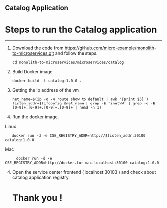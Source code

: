 ## Catalog Application


# Steps to run the Catalog application  
--------------------------------------------  
1. Download the code from https://github.com/micro-example/monolith-to-microservices.git and follow the steps.

    ``` cd monolith-to-microservices/microservices/catalog ```

2. Build Docker image

    ``` docker build -t catalog:1.0.0 . ```

3. Getting the ip address of the vm
   ```
   net_name=$(ip -o -4 route show to default | awk '{print $5}')
   listen_addr=$(ifconfig $net_name | grep -E 'inet\W' | grep -o -E [0-9]+.[0-9]+.[0-9]+.[0-9]+ | head -n 1)
   ```

4. Run the docker image. 
 
 Linux
   ```  
      docker run -d -e CSE_REGISTRY_ADDR=http://$listen_addr:30100 catalog:1.0.0 
   ```
   
 Mac 
 ```  
      docker run -d -e CSE_REGISTRY_ADDR=http://docker.for.mac.localhost:30100 catalog:1.0.0 
```
   
4. Open the service center frontend ( localhost:30103 ) and check about catalog application registry.
   
    # Thank you !
